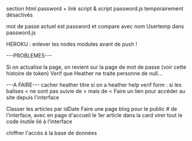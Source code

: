 <!-- Possible d'ajouter un <br/> quand l'utilisateur clique sur entrée ? YEP -->
<!-- !! -->
section html password + link script & script password.js temporairement désactivés
<!-- !! -->

<!-- !! -->
mot de passe actuel est password et compare avec nom Usertemp dans password.js
<!-- !! -->

<!-- ? -->
HEROKU : enlever les nodes modules avant de push !

---PROBLEMES---
<!-- Problème avec la fonction DeleteArticle dans interfaceV2.js -->
Si on actualise la page, on revient sur la page de mot de passe (voir cette histoire de token)
Verif que Heather ne traite personne de null...

---A FAIRE---
cacher heather titre si on a heather help
verif form : si les balises < ne sont pas suivie de > mais de <
Faire un lien pour accéder au site depuis l'interface
<!-- Effacer tous les pass inutiles des UserA, UserF et UserB -->
Classer les articles par idDate
Faire une page blog pour le public # de l'interface, avec en page d'accueil le 1er article dans la card
virer tout le code inutile lié à l'interface
<!-- Système d'authentification pour accès interface -->
<!-- Faire un feedback utilisateur sur la page interface en utilisant l'icone de hibou à lunettes -->
chiffrer l'accès à la base de données

<!-- Affichage random d'infos quand on clique sur Heather (cercler en orange)
+ affichage d'une phrase random au chargement de la page -->